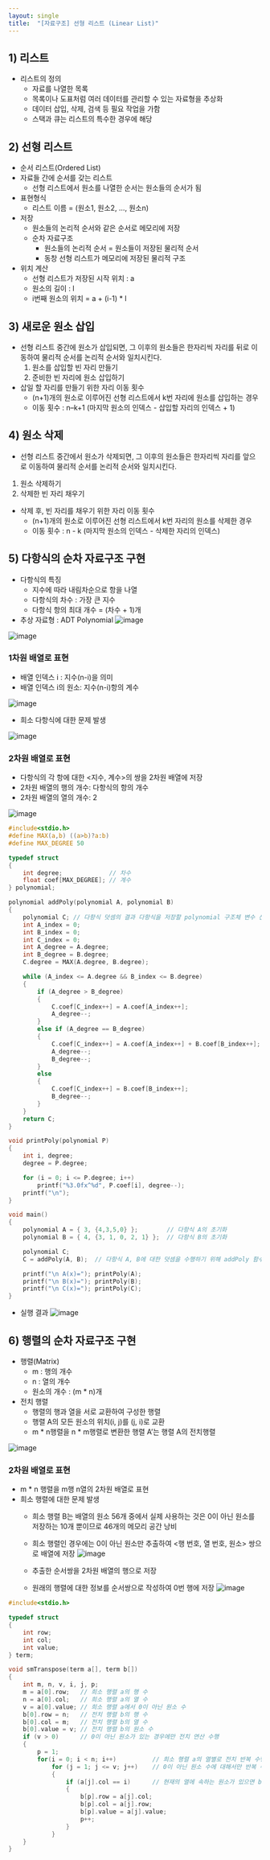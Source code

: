 ```yaml
---
layout: single
title:  "[자료구조] 선형 리스트 (Linear List)"
---
```


## 1) 리스트
- 리스트의 정의
    - 자료를 나열한 목록
    - 목록이나 도표처럼 여러 데이터를 관리할 수 있는 자료형을 추상화
    - 데이터 삽입, 삭제, 검색 등 필요 작업을 가함
    - 스택과 큐는 리스트의 특수한 경우에 해당


## 2) 선형 리스트
- 순서 리스트(Ordered List)
- 자료들 간에 순서를 갖는 리스트
    - 선형 리스트에서 원소를 나열한 순서는 원소들의 순서가 됨
- 표현형식
    - 리스트 이름 = (원소1, 원소2, …, 원소n)
- 저장
    - 원소들의 논리적 순서와 같은 순서로 메모리에 저장
    - 순차 자료구조
        - 원소들의 논리적 순서 = 원소들이 저장된 물리적 순서
        - 동창 선형 리스트가 메모리에 저장된 물리적 구조
- 위치 계산
    - 선형 리스트가 저장된 시작 위치 : a
    - 원소의 길이 : l
    - i번째 원소의 위치 = a + (i-1) * l


## 3) 새로운 원소 삽입
- 선형 리스트 중간에 원소가 삽입되면, 그 이후의 원소들은 한자리씩 자리를 뒤로 이동하여 물리적 순서를 논리적 순서와 일치시킨다.
    1. 원소를 삽입할 빈 자리 만들기
    2. 준비한 빈 자리에 원소 삽입하기
- 삽일 할 자리를 만들기 위한 자리 이동 횟수
    - (n+1)개의 원소로 이루어진 선형 리스트에서 k번 자리에 원소를 삽입하는 경우
    - 이동 횟수 : n–k+1 (마지막 원소의 인덱스 - 삽입할 자리의 인덱스 + 1)


## 4) 원소 삭제
- 선형 리스트 중간에서 원소가 삭제되면, 그 이후의 원소들은 한자리씩 자리를 앞으로 이동하여 물리적 순서를 논리적 순서와 일치시킨다.
1. 원소 삭제하기
2. 삭제한 빈 자리 채우기
- 삭제 후, 빈 자리를 채우기 위한 자리 이동 횟수
    - (n+1)개의 원소로 이루어진 선형 리스트에서 k번 자리의 원소를 삭제한 경우
    - 이동 횟수 : n - k (마지막 원소의 인덱스 - 삭제한 자리의 인덱스)


## 5) 다항식의 순차 자료구조 구현
- 다항식의 특징
    - 지수에 따라 내림차순으로 항을 나열
    - 다항식의 차수 : 가장 큰 지수
    - 다항식 항의 최대 개수 = (차수 + 1)개
- 추상 자료형 : ADT Polynomial
![image](https://user-images.githubusercontent.com/55589616/211756928-ee6dd5d9-8ad8-49b6-9189-de62d39f3d4b.png)

![image](https://user-images.githubusercontent.com/55589616/211757004-e1b4917a-2f4a-4f37-8c25-11865c741a15.png)


### 1차원 배열로 표현
- 배열 인덱스 i : 지수(n-i)을 의미
- 배열 인덱스 i의 원소: 지수(n-i)항의 계수

![image](https://user-images.githubusercontent.com/55589616/211757591-54a676fd-6d1e-4181-a8a6-9b84d81e5ec7.png)
    
- 희소 다항식에 대한 문제 발생

![image](https://user-images.githubusercontent.com/55589616/211757961-5663ead8-bd9a-40d4-88c2-72dc6cd8e7ee.png)


### 2차원 배열로 표현
- 다항식의 각 항에 대한 <지수, 계수>의 쌍을 2차원 배열에 저장
- 2차원 배열의 행의 개수: 다항식의 항의 개수
- 2차원 배열의 열의 개수: 2

![image](https://user-images.githubusercontent.com/55589616/211758300-7dc5a3dc-f343-470f-8266-d6fd72f78612.png)


``` c
#include<stdio.h>
#define MAX(a,b) ((a>b)?a:b)
#define MAX_DEGREE 50

typedef struct 
{
	int degree;             // 차수
	float coef[MAX_DEGREE]; // 계수
} polynomial;

polynomial addPoly(polynomial A, polynomial B) 
{
	polynomial C; // 다항식 덧셈의 결과 다항식을 저장할 polynomial 구조체 변수 선언
	int A_index = 0;
	int B_index = 0;
	int C_index = 0;
	int A_degree = A.degree;
	int B_degree = B.degree;
	C.degree = MAX(A.degree, B.degree);

	while (A_index <= A.degree && B_index <= B.degree)
	{
		if (A_degree > B_degree)
		{
			C.coef[C_index++] = A.coef[A_index++];
			A_degree--;
		}
		else if (A_degree == B_degree)
		{
			C.coef[C_index++] = A.coef[A_index++] + B.coef[B_index++];
			A_degree--;
			B_degree--;
		}
		else
		{
			C.coef[C_index++] = B.coef[B_index++];
			B_degree--;
		}
	}
	return C;
}

void printPoly(polynomial P)
{
	int i, degree;
	degree = P.degree;

	for (i = 0; i <= P.degree; i++)
		printf("%3.0fx^%d", P.coef[i], degree--);
	printf("\n");
}

void main()
{
	polynomial A = { 3, {4,3,5,0} };		// 다항식 A의 초기화
	polynomial B = { 4, {3, 1, 0, 2, 1} };	// 다항식 B의 초기화

	polynomial C;
	C = addPoly(A, B);	// 다항식 A, B에 대한 덧셈을 수행하기 위해 addPoly 함수 호출

	printf("\n A(x)=");	printPoly(A);
	printf("\n B(x)=");	printPoly(B);
	printf("\n C(x)=");	printPoly(C);
}
```

- 실행 결과
![image](https://user-images.githubusercontent.com/55589616/211759241-6bf6eaf2-920e-4413-9395-ecef0893638d.png)


## 6) 행렬의 순차 자료구조 구현
- 행렬(Matrix)
    - m : 행의 개수
    - n : 열의 개수
    - 원소의 개수 : (m * n)개
- 전치 행렬
    - 행렬의 행과 열을 서로 교환하여 구성한 행렬
    - 행렬 A의 모든 원소의 위치(i, j)를 (j, i)로 교환
    - m * n행렬을 n * m행렬로 변환한 행렬 A’는 행렬 A의 전치행렬

![image](https://user-images.githubusercontent.com/55589616/211759833-cceceae2-adac-4522-9acb-c561fa6c20ea.png)

### 2차원 배열로 표현
- m * n 행렬을 m행 n열의 2차원 배열로 표현
- 희소 행렬에 대한 문제 발생
    - 희소 행렬 B는 배열의 원소 56개 중에서 실제 사용하는 것은 0이 아닌 원소를 저장하는 10개 뿐이므로 46개의 메모리 공간 낭비
    - 희소 행렬인 경우에는 0이 아닌 원소만 추출하여 <행 번호, 열 번호, 원소> 쌍으로 배열에 저장
    ![image](https://user-images.githubusercontent.com/55589616/211760359-5b387fd4-12c2-4abf-87b4-8bf18d5c2cae.png)

    - 추출한 순서쌍을 2차원 배열의 행으로 저장
    - 원래의 행렬에 대한 정보를 순서쌍으로 작성하여 0번 행에 저장
    ![image](https://user-images.githubusercontent.com/55589616/211760591-325a9775-d210-4263-b7a3-590449a44c4a.png)


``` c
#include<stdio.h>

typedef struct 
{
	int row;
	int col;
	int value;
} term;

void smTranspose(term a[], term b[])
{
	int m, n, v, i, j, p;
	m = a[0].row;	// 희소 행렬 a의 행 수
	n = a[0].col;	// 희소 행렬 a의 열 수
	v = a[0].value;	// 희소 행렬 a에서 0이 아닌 원소 수
	b[0].row = n;	// 전치 행렬 b의 행 수
	b[0].col = m;	// 전치 행렬 b의 열 수
	b[0].value = v;	// 전치 행렬 b의 원소 수 
	if (v > 0)		// 0이 아닌 원소가 있는 경우에만 전치 연산 수행
	{
		p = 1;
		for(i = 0; i < n; i++)			// 희소 행렬 a의 열별로 전치 반복 수행
			for (j = 1; j <= v; j++)	// 0이 아닌 원소 수에 대해서만 반복 수행
			{
				if (a[j].col == i)		// 현재의 열에 속하는 원소가 있으면 b[]에 삽입
				{
					b[p].row = a[j].col;
					b[p].col = a[j].row;
					b[p].value = a[j].value;
					p++;
				}
			}
	}
}
```